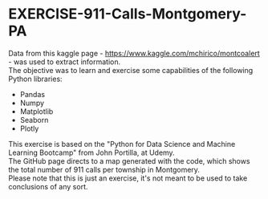 # EXERCISE-911-Calls-Montgomery-PA
Data from this kaggle page - https://www.kaggle.com/mchirico/montcoalert - was used to extract information.  
The objective was to learn and exercise some capabilities of the following Python libraries:
* Pandas
* Numpy 
* Matplotlib
* Seaborn
* Plotly  
  
This exercise is based on the "Python for Data Science and Machine Learning Bootcamp" from John Portilla, at Udemy.  
The GitHub page directs to a map generated with the code, which shows the total number of 911 calls per township in Montgomery.  
Please note that this is just an exercise, it's not meant to be used to take conclusions of any sort.

